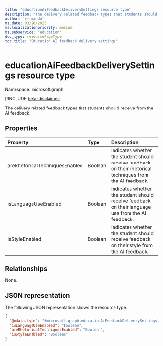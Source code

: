 ```yaml
---
title: "educationAiFeedbackDeliverySettings resource type"
description: "The delivery related feedback types that students should receive from the AI feedback."
author: "v-rmanda"
ms.date: 03/20/2025
ms.localizationpriority: medium
ms.subservice: "education"
doc_type: resourcePageType
toc.title: "Education AI feedback delivery settings"
---
```


# educationAiFeedbackDeliverySettings resource type

Namespace: microsoft.graph

[!INCLUDE [beta-disclaimer](../../includes/beta-disclaimer.md)]

The delivery related feedback types that students should receive from the AI feedback.


## Properties
|Property|Type|Description|
|:---|:---|:---|
|areRhetoricalTechniquesEnabled|Boolean|Indicates whether the student should receive feedback on their rhetorical techniques from the AI feedback.|
|isLanguageUseEnabled|Boolean|Indicates whether the student should receive feedback on their language use from the AI feedback.|
|isStyleEnabled|Boolean|Indicates whether the student should receive feedback on their style from the AI feedback.|

## Relationships
None.

## JSON representation
The following JSON representation shows the resource type.
<!-- {
  "blockType": "resource",
  "@odata.type": "microsoft.graph.educationAiFeedbackDeliverySettings"
}
-->
``` json
{
  "@odata.type": "#microsoft.graph.educationAiFeedbackDeliverySettings",
  "isLanguageUseEnabled": "Boolean",
  "areRhetoricalTechniquesEnabled": "Boolean",
  "isStyleEnabled": "Boolean"
}
```

